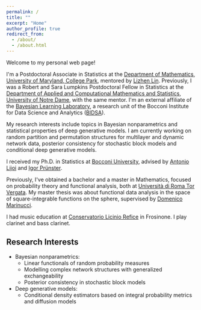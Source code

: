 ```yaml
---
permalink: /
title: ""
excerpt: "Home"
author_profile: true
redirect_from: 
  - /about/
  - /about.html
---
```


Welcome to my personal web page!

I'm a Postdoctoral Associate in Statistics at the [Department of Mathematics](https://www-math.umd.edu/), [University of Maryland, College Park](https://umd.edu/), mentored by [Lizhen Lin](https://www3.nd.edu/~llin4/). Previously, I was a Robert and Sara Lumpkins Postdoctoral Fellow in Statistics at the [Department of Applied and Computational Mathematics and Statistics](https://acms.nd.edu/), [University of Notre Dame](https://www.nd.edu/), with the same mentor. I'm an external affiliate of the [Bayesian Learning Laboratory](https://bayeslab.unibocconi.eu/), a research unit of the Bocconi Institute for Data Science and Analytics ([BIDSA](https://bidsa.unibocconi.eu/)).

My research interests include topics in Bayesian nonparametrics and statistical properties of deep generative models. I am currently working on random partition and permutation structures for multilayer and dynamic network data, posterior consistency for stochastic block models and conditional deep generative models. 

I received my Ph.D. in Statistics at [Bocconi University](https://www.unibocconi.eu/wps/wcm/connect/bocconi/sitopubblico_en/navigation+tree/home/programs/phd/phd+in+statistics), advised by [Antonio Lijoi](http://didattica.unibocconi.eu/mypage/index.php?IdUte=189615&idr=&lingua=eng) and [Igor Prünster](http://didattica.unibocconi.it/mypage/index.php?IdUte=187032&cognome=PRUENSTER&nome=IGOR&urlBackMy=).

Previously, I've obtained a bachelor and a master in Mathematics, focused on probability theory and functional analysis, both at [Università di Roma Tor Vergata](https://www.mat.uniroma2.it/index.php). My master thesis was about functional data analysis in the space of square-integrable functions on the sphere, supervised by [Domenico Marinucci](https://www.mat.uniroma2.it/~marinucc/).

I had music education at [Conservatorio Licinio Refice](http://www.conservatorio-frosinone.it/) in Frosinone. I play clarinet and bass clarinet.


Research Interests
------
* Bayesian nonparametrics:
  * Linear functionals of random probability measures
  * Modelling complex network structures with generalized exchangeability
  * Posterior consistency in stochastic block models
* Deep generative models:
  * Conditional density estimators based on integral probability metrics and diffusion models
